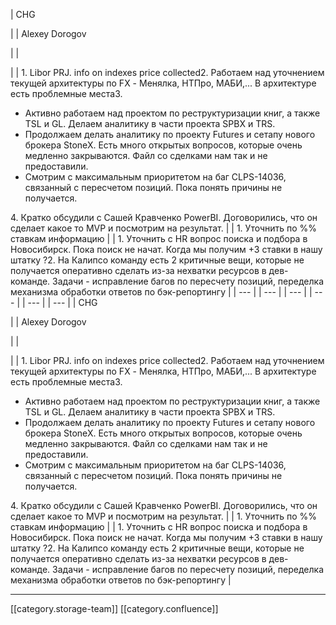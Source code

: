 





| CHG

 | 
| Alexey Dorogov

 | 
|  

 | 
| 1. Libor PRJ. info on indexes price collected2. Работаем над уточнением текущей архитектуры по FX - Менялка, НТПро, МАБИ,... В архитектуре есть проблемные места3.<ul><li>Aктивно работаем над проектом по реструктуризации книг, а также TSL и GL. Делаем аналитику в части проекта SPBX и TRS.</li><li>Продолжаем делать аналитику по проекту Futures и сетапу нового брокера StoneX. Есть много открытых вопросов, которые очень медленно закрываются. Файл со сделками нам так и не предоставили.</li><li>Смотрим с максимальным приоритетом на баг CLPS-14036, связанный с пересчетом позиций. Пока понять причины не получается.</li></ul>4. Кратко обсудили с Сашей Кравченко PowerBI. Договорились, что он сделает какое то MVP и посмотрим на результат. | 
| 1. Уточнить по %% ставкам информацию | 
| 1. Уточнить с HR вопрос поиска и подбора в Новосибирск. Пока поиск не начат. Когда мы получим +3 ставки в нашу штатку ?2. На Калипсо команду есть 2 критичные вещи, которые не получается оперативно сделать из-за нехватки ресурсов в дев-команде. Задачи - исправление багов по пересчету позиций, переделка механизма обработки ответов по бэк-репортингу | 
|  --- | 
|  --- | 
|  --- | 
|  --- | 
|  --- | 
|  --- | 
| CHG

 | 
| Alexey Dorogov

 | 
|  

 | 
| 1. Libor PRJ. info on indexes price collected2. Работаем над уточнением текущей архитектуры по FX - Менялка, НТПро, МАБИ,... В архитектуре есть проблемные места3.<ul><li>Aктивно работаем над проектом по реструктуризации книг, а также TSL и GL. Делаем аналитику в части проекта SPBX и TRS.</li><li>Продолжаем делать аналитику по проекту Futures и сетапу нового брокера StoneX. Есть много открытых вопросов, которые очень медленно закрываются. Файл со сделками нам так и не предоставили.</li><li>Смотрим с максимальным приоритетом на баг CLPS-14036, связанный с пересчетом позиций. Пока понять причины не получается.</li></ul>4. Кратко обсудили с Сашей Кравченко PowerBI. Договорились, что он сделает какое то MVP и посмотрим на результат. | 
| 1. Уточнить по %% ставкам информацию | 
| 1. Уточнить с HR вопрос поиска и подбора в Новосибирск. Пока поиск не начат. Когда мы получим +3 ставки в нашу штатку ?2. На Калипсо команду есть 2 критичные вещи, которые не получается оперативно сделать из-за нехватки ресурсов в дев-команде. Задачи - исправление багов по пересчету позиций, переделка механизма обработки ответов по бэк-репортингу | 







*****

[[category.storage-team]] 
[[category.confluence]] 
